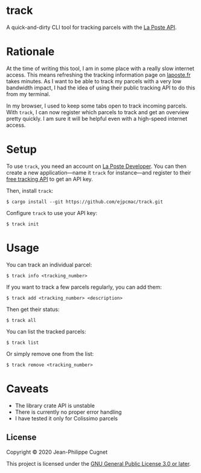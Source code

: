 # track

A quick-and-dirty CLI tool for tracking parcels with the [La Poste
API](https://developer.laposte.fr/products/suivi/latest).

# Rationale

At the time of writing this tool, I am in some place with a really slow internet
access. This means refreshing the tracking information page on
[laposte.fr](https://www.laposte.fr/outils/suivre-vos-envois) takes minutes. As
I want to be able to track my parcels with a very low bandwidth impact, I had
the idea of using their public tracking API to do this from my terminal.

In my browser, I used to keep some tabs open to track incoming parcels. With
`track`, I can now register which parcels to track and get an overview pretty
quickly. I am sure it will be helpful even with a high-speed internet access.

# Setup

To use `track`, you need an account on [La Poste
Developer](https://developer.laposte.fr). You can then create a new
application—name it `track` for instance—and register to their [free tracking
API](https://developer.laposte.fr/products/suivi/latest) to get an API key.

Then, install `track`:

```shell
$ cargo install --git https://github.com/ejpcmac/track.git
```

Configure `track` to use your API key:

    $ track init

# Usage

You can track an individual parcel:

    $ track info <tracking_number>

If you want to track a few parcels regularly, you can add them:

    $ track add <tracking_number> <description>

Then get their status:

    $ track all

You can list the tracked parcels:

    $ track list

Or simply remove one from the list:

    $ track remove <tracking_number>

# Caveats

* The library crate API is unstable
* There is currently no proper error handling
* I have tested it only for Colissimo parcels

## License

Copyright © 2020 Jean-Philippe Cugnet

This project is licensed under the [GNU General Public License 3.0 or
later](LICENSE).
